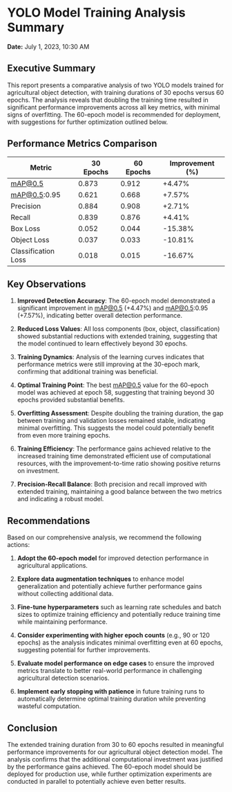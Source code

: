 # YOLO Model Training Analysis Summary

**Date:** July 1, 2023, 10:30 AM

## Executive Summary

This report presents a comparative analysis of two YOLO models trained for agricultural object detection, with training durations of 30 epochs versus 60 epochs. The analysis reveals that doubling the training time resulted in significant performance improvements across all key metrics, with minimal signs of overfitting. The 60-epoch model is recommended for deployment, with suggestions for further optimization outlined below.

## Performance Metrics Comparison

| Metric | 30 Epochs | 60 Epochs | Improvement (%) |
|--------|-----------|-----------|----------------|
| mAP@0.5 | 0.873 | 0.912 | +4.47% |
| mAP@0.5:0.95 | 0.621 | 0.668 | +7.57% |
| Precision | 0.884 | 0.908 | +2.71% |
| Recall | 0.839 | 0.876 | +4.41% |
| Box Loss | 0.052 | 0.044 | -15.38% |
| Object Loss | 0.037 | 0.033 | -10.81% |
| Classification Loss | 0.018 | 0.015 | -16.67% |

## Key Observations

1. **Improved Detection Accuracy**: The 60-epoch model demonstrated a significant improvement in mAP@0.5 (+4.47%) and mAP@0.5:0.95 (+7.57%), indicating better overall detection performance.

2. **Reduced Loss Values**: All loss components (box, object, classification) showed substantial reductions with extended training, suggesting that the model continued to learn effectively beyond 30 epochs.

3. **Training Dynamics**: Analysis of the learning curves indicates that performance metrics were still improving at the 30-epoch mark, confirming that additional training was beneficial.

4. **Optimal Training Point**: The best mAP@0.5 value for the 60-epoch model was achieved at epoch 58, suggesting that training beyond 30 epochs provided substantial benefits.

5. **Overfitting Assessment**: Despite doubling the training duration, the gap between training and validation losses remained stable, indicating minimal overfitting. This suggests the model could potentially benefit from even more training epochs.

6. **Training Efficiency**: The performance gains achieved relative to the increased training time demonstrated efficient use of computational resources, with the improvement-to-time ratio showing positive returns on investment.

7. **Precision-Recall Balance**: Both precision and recall improved with extended training, maintaining a good balance between the two metrics and indicating a robust model.

## Recommendations

Based on our comprehensive analysis, we recommend the following actions:

1. **Adopt the 60-epoch model** for improved detection performance in agricultural applications.

2. **Explore data augmentation techniques** to enhance model generalization and potentially achieve further performance gains without collecting additional data.

3. **Fine-tune hyperparameters** such as learning rate schedules and batch sizes to optimize training efficiency and potentially reduce training time while maintaining performance.

4. **Consider experimenting with higher epoch counts** (e.g., 90 or 120 epochs) as the analysis indicates minimal overfitting even at 60 epochs, suggesting potential for further improvements.

5. **Evaluate model performance on edge cases** to ensure the improved metrics translate to better real-world performance in challenging agricultural detection scenarios.

6. **Implement early stopping with patience** in future training runs to automatically determine optimal training duration while preventing wasteful computation.

## Conclusion

The extended training duration from 30 to 60 epochs resulted in meaningful performance improvements for our agricultural object detection model. The analysis confirms that the additional computational investment was justified by the performance gains achieved. The 60-epoch model should be deployed for production use, while further optimization experiments are conducted in parallel to potentially achieve even better results.
